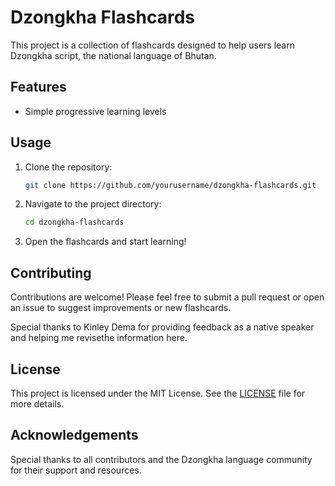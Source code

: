 # Dzongkha Flashcards

This project is a collection of flashcards designed to help users learn Dzongkha script, the national language of Bhutan.

## Features

 - Simple progressive learning levels

## Usage

1. Clone the repository:
    ```bash
    git clone https://github.com/yourusername/dzongkha-flashcards.git
    ```
2. Navigate to the project directory:
    ```bash
    cd dzongkha-flashcards
    ```
3. Open the flashcards and start learning!

## Contributing

Contributions are welcome! Please feel free to submit a pull request or open an issue to suggest improvements or new flashcards.

Special thanks to Kinley Dema for providing feedback as a native speaker and helping me revisethe information here.

## License

This project is licensed under the MIT License. See the [LICENSE](LICENSE) file for more details.

## Acknowledgements

Special thanks to all contributors and the Dzongkha language community for their support and resources.
